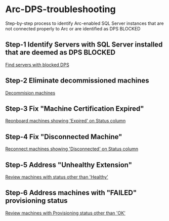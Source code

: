 # Arc-DPS-troubleshooting
Step-by-step process to identify Arc-enabled SQL Server instances that are not connected properly to Arc or are identified as DPS BLOCKED

## Step-1 Identify Servers with SQL Server installed that are deemed as DPS BLOCKED
[Find servers with blocked DPS](Step01-Identify-DPS-Blocked-VMs.md)<br>

## Step-2 Eliminate decommissioned machines
[Decommision machines](Step-02-Eliminate-decommissioned-machines.md)<br>

## Step-3 Fix "Machine Certification Expired"
[Reonboard machines showing 'Expired' on Status column](Step-03-Fix-expired-cert-machines.md)<br>

## Step-4 Fix "Disconnected Machine"
[Reconnect machines showing 'Disconnected' on Status column](Step-04-Fix-disconnected-machines.md)<br>

## Step-5 Address "Unhealthy Extension"
[Review machines with status other than 'Healthy'](Step-05-Fix-provisioned-failed-status.md)<br>

## Step-6 Address machines with "FAILED" provisioning status
[Review machines with Provisioning status other than 'OK'](Step-06-Fix-unhealthy-extension.md)<br>
